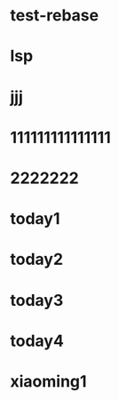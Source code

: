 # test-rebase
# lsp
# jjj
# 111111111111111
# 2222222
# today1
# today2
# today3
# today4
# xiaoming1